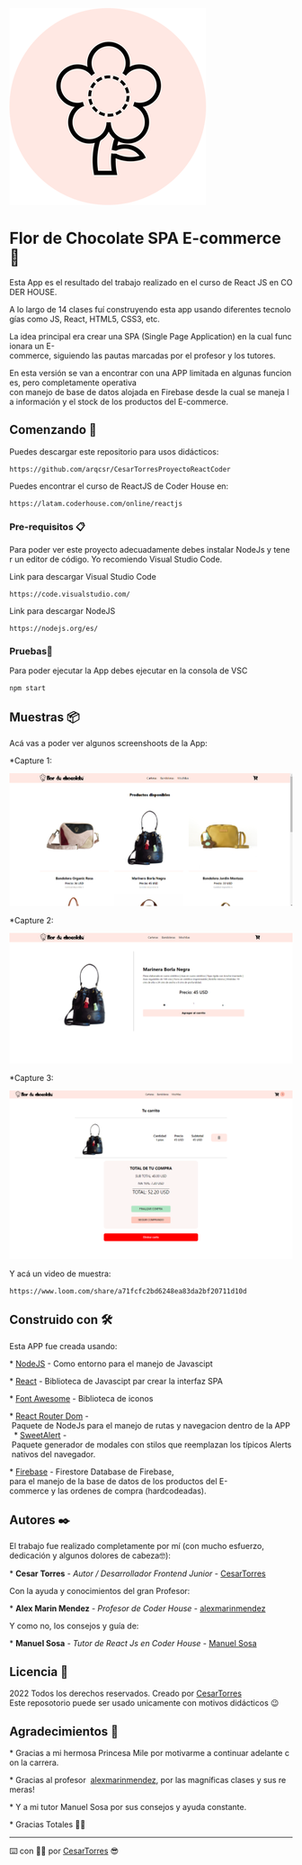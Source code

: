 
![logo](https://raw.githubusercontent.com/arqcsr/CesarTorresProyectoReactCoder/master/public/images/others/logofch.png)

# Flor de Chocolate SPA E-commerce 🏬

Esta App es el resultado del trabajo realizado en el curso de React JS en CODER HOUSE. 

A lo largo de 14 clases fuí construyendo esta app usando diferentes tecnologías como JS, React, HTML5, CSS3, etc.

La idea principal era crear una SPA (Single Page Application) en la cual funcionara un E-commerce, siguiendo las pautas marcadas por el profesor y los tutores.

En esta versión se van a encontrar con una APP limitada en algunas funciones, pero completamente operativa con manejo de base de datos alojada en Firebase desde la cual se maneja la información y el stock de los productos del E-commerce.


## Comenzando 🚀

Puedes descargar este repositorio para usos didácticos:

```
https://github.com/arqcsr/CesarTorresProyectoReactCoder
```

Puedes encontrar el curso de ReactJS de Coder House en:

```
https://latam.coderhouse.com/online/reactjs
```


### Pre-requisitos 📋

Para poder ver este proyecto adecuadamente debes instalar NodeJs y tener un editor de código.
Yo recomiendo Visual Studio Code.

Link para descargar Visual Studio Code
```
https://code.visualstudio.com/
```
Link para descargar NodeJS
```
https://nodejs.org/es/
```


### Pruebas🔧

Para poder ejecutar la App debes ejecutar en la consola de VSC

```
npm start
```


## Muestras 📦

Acá vas a poder ver algunos screenshoots de la App:

*Capture 1:

![logo](https://raw.githubusercontent.com/arqcsr/CesarTorresProyectoReactCoder/master/public/images/others/capture1.png)

*Capture 2:

![logo](https://raw.githubusercontent.com/arqcsr/CesarTorresProyectoReactCoder/master/public/images/others/capture2.png)

*Capture 3:

![logo](https://raw.githubusercontent.com/arqcsr/CesarTorresProyectoReactCoder/master/public/images/others/capture3.png)


Y acá un video de muestra:

```
https://www.loom.com/share/a71fcfc2bd6248ea83da2bf20711d10d
```


## Construido con 🛠️

Esta APP fue creada usando:

* [NodeJS](https://nodejs.org/es/) - Como entorno para el manejo de Javascipt

* [React](https://es.reactjs.org/) - Biblioteca de Javascipt par crear la interfaz SPA

* [Font Awesome](https://fontawesome.com/) - Biblioteca de iconos 

* [React Router Dom](https://www.npmjs.com/package/react-router-dom) - Paquete de NodeJs para el manejo de rutas y navegacion dentro de la APP
 
* [SweetAlert](https://sweetalert.js.org/) - Paquete generador de modales con stilos que reemplazan los típicos Alerts nativos del navegador.

* [Firebase](https://firebase.google.com/?hl=es) - Firestore Database de Firebase, para el manejo de la base de datos de los productos del E-commerce y las ordenes de compra (hardcodeadas).


## Autores ✒️

El trabajo fue realizado completamente por mí (con mucho esfuerzo, dedicación y algunos dolores de cabeza🤓): 

* **Cesar Torres** - *Autor / Desarrollador Frontend Junior* - [CesarTorres](https://github.com/arqcsr)

Con la ayuda y conocimientos del gran Profesor: 

* **Alex Marin Mendez** - *Profesor de Coder House* - [alexmarinmendez](https://github.com/alexmarinmendez)

Y como no, los consejos y guía de:

* **Manuel Sosa** - *Tutor de React Js en Coder House* - [Manuel Sosa](Lo siento Manuel en este momento no encuentro tu perfil en Github 🙃)


## Licencia 📄

2022 Todos los derechos reservados. Creado por [CesarTorres](https://github.com/arqcsr)
Este reposotorio puede ser usado unicamente con motivos didácticos 😉


## Agradecimientos 🎁

* Gracias a mi hermosa Princesa Mile por motivarme a continuar adelante con la carrera.

* Gracias al profesor  [alexmarinmendez](https://github.com/alexmarinmendez), por las magníficas clases y sus remeras!

* Y a mi tutor Manuel Sosa por sus consejos y ayuda constante.

* Gracias Totales 🙌🏼

---
⌨️ con 💪🏼 por [CesarTorres](https://github.com/arqcsr) 😎
